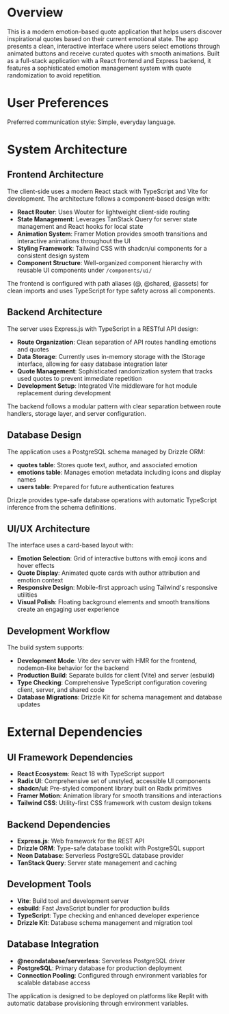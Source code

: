 # Overview

This is a modern emotion-based quote application that helps users discover inspirational quotes based on their current emotional state. The app presents a clean, interactive interface where users select emotions through animated buttons and receive curated quotes with smooth animations. Built as a full-stack application with a React frontend and Express backend, it features a sophisticated emotion management system with quote randomization to avoid repetition.

# User Preferences

Preferred communication style: Simple, everyday language.

# System Architecture

## Frontend Architecture

The client-side uses a modern React stack with TypeScript and Vite for development. The architecture follows a component-based design with:

- **React Router**: Uses Wouter for lightweight client-side routing
- **State Management**: Leverages TanStack Query for server state management and React hooks for local state
- **Animation System**: Framer Motion provides smooth transitions and interactive animations throughout the UI
- **Styling Framework**: Tailwind CSS with shadcn/ui components for a consistent design system
- **Component Structure**: Well-organized component hierarchy with reusable UI components under `/components/ui/`

The frontend is configured with path aliases (@, @shared, @assets) for clean imports and uses TypeScript for type safety across all components.

## Backend Architecture

The server uses Express.js with TypeScript in a RESTful API design:

- **Route Organization**: Clean separation of API routes handling emotions and quotes
- **Data Storage**: Currently uses in-memory storage with the IStorage interface, allowing for easy database integration later
- **Quote Management**: Sophisticated randomization system that tracks used quotes to prevent immediate repetition
- **Development Setup**: Integrated Vite middleware for hot module replacement during development

The backend follows a modular pattern with clear separation between route handlers, storage layer, and server configuration.

## Database Design

The application uses a PostgreSQL schema managed by Drizzle ORM:

- **quotes table**: Stores quote text, author, and associated emotion
- **emotions table**: Manages emotion metadata including icons and display names
- **users table**: Prepared for future authentication features

Drizzle provides type-safe database operations with automatic TypeScript inference from the schema definitions.

## UI/UX Architecture

The interface uses a card-based layout with:

- **Emotion Selection**: Grid of interactive buttons with emoji icons and hover effects
- **Quote Display**: Animated quote cards with author attribution and emotion context
- **Responsive Design**: Mobile-first approach using Tailwind's responsive utilities
- **Visual Polish**: Floating background elements and smooth transitions create an engaging user experience

## Development Workflow

The build system supports:

- **Development Mode**: Vite dev server with HMR for the frontend, nodemon-like behavior for the backend
- **Production Build**: Separate builds for client (Vite) and server (esbuild)
- **Type Checking**: Comprehensive TypeScript configuration covering client, server, and shared code
- **Database Migrations**: Drizzle Kit for schema management and database updates

# External Dependencies

## UI Framework Dependencies

- **React Ecosystem**: React 18 with TypeScript support
- **Radix UI**: Comprehensive set of unstyled, accessible UI components
- **shadcn/ui**: Pre-styled component library built on Radix primitives
- **Framer Motion**: Animation library for smooth transitions and interactions
- **Tailwind CSS**: Utility-first CSS framework with custom design tokens

## Backend Dependencies

- **Express.js**: Web framework for the REST API
- **Drizzle ORM**: Type-safe database toolkit with PostgreSQL support
- **Neon Database**: Serverless PostgreSQL database provider
- **TanStack Query**: Server state management and caching

## Development Tools

- **Vite**: Build tool and development server
- **esbuild**: Fast JavaScript bundler for production builds
- **TypeScript**: Type checking and enhanced developer experience
- **Drizzle Kit**: Database schema management and migration tool

## Database Integration

- **@neondatabase/serverless**: Serverless PostgreSQL driver
- **PostgreSQL**: Primary database for production deployment
- **Connection Pooling**: Configured through environment variables for scalable database access

The application is designed to be deployed on platforms like Replit with automatic database provisioning through environment variables.